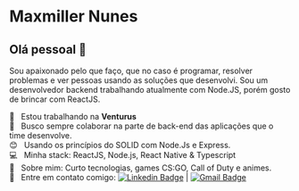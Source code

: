 # Maxmiller Nunes

## Olá pessoal 👋
Sou apaixonado pelo que faço, que no caso é programar, resolver problemas e ver pessoas usando as soluções que desenvolvi. Sou um desenvolvedor backend trabalhando atualmente com Node.JS, porém gosto de brincar com ReactJS.

 :rocket:  &nbsp; Estou trabalhando na **Venturus**
 <br/> :purple_heart: &nbsp; Busco sempre colaborar na parte de back-end das aplicações que o time desenvolve.
 <br/> :blush: &nbsp; Usando os princípios do SOLID com Node.Js e Express.
 <br/> :computer: &nbsp; Minha stack: ReactJS, Node.js, React Native & Typescript
 <br/> 💬  &nbsp; Sobre mim: Curto tecnologias, games CS:GO, Call of Duty e animes.
 <br/> :email: &nbsp; Entre em contato comigo: [![Linkedin Badge](https://img.shields.io/badge/-MaxmillerNunes-blue?style=flat-square&logo=Linkedin&logoColor=white&link=https://www.linkedin.com/in/maxmiller-nunes-393871191/)](https://www.linkedin.com/in/maxmiller-nunes-393871191/) 
| 
[![Gmail Badge](https://img.shields.io/badge/-maxmillernunes11-c14438?style=flat-square&logo=Gmail&logoColor=white&link=mailto:maxmillernunes11@gmail.com)](mailto:maxmillernunes11@gmail.com)
